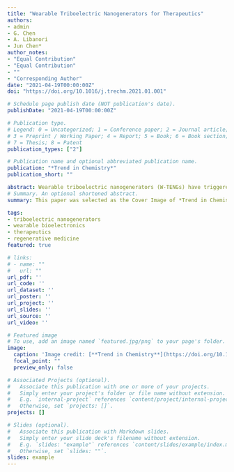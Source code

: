```yaml
---
title: "Wearable Triboelectric Nanogenerators for Therapeutics"
authors:
- admin
- G. Chen
- A. Libanori
- Jun Chen*
author_notes:
- "Equal Contribution"
- "Equal Contribution"
- ""
- "Corresponding Author"
date: "2021-04-19T00:00:00Z"
doi: "https://doi.org/10.1016/j.trechm.2021.01.001"

# Schedule page publish date (NOT publication's date).
publishDate: "2021-04-19T00:00:00Z"

# Publication type.
# Legend: 0 = Uncategorized; 1 = Conference paper; 2 = Journal article;
# 3 = Preprint / Working Paper; 4 = Report; 5 = Book; 6 = Book section;
# 7 = Thesis; 8 = Patent
publication_types: ["2"]

# Publication name and optional abbreviated publication name.
publication: "*Trend in Chemistry*"
publication_short: ""

abstract: Wearable triboelectric nanogenerators (W-TENGs) have triggered considerable attention in light of their broad and diverse biomedical applications, from biomonitoring to therapeutics. In this review, we summarize the use of W-TENGs for self-powered/self-administered therapeutic interventions, classifying them on the basis of materials chemistry, working mechanism, and advanced device design. Specifically, we discuss the use of various W-TENG-based devices in drug delivery, muscle stimulation, tissue regeneration, and assistive therapy. We end the review by discussing academic and industrial trends for W-TENGs in the future of therapeutic devices. This review showcases the significant potential of W-TENGs as an emerging technological platform that will permeate many medical fields.
# Summary. An optional shortened abstract.
summary: This paper was selected as the Cover Image of *Trend in Chemistry*.

tags:
- triboelectric nanogenerators
- wearable bioelectronics
- therapeutics
- regenerative medicine
featured: true

# links:
# - name: ""
#   url: ""
url_pdf: ''
url_code: ''
url_dataset: ''
url_poster: ''
url_project: ''
url_slides: ''
url_source: ''
url_video: ''

# Featured image
# To use, add an image named `featured.jpg/png` to your page's folder. 
image:
  caption: 'Image credit: [**Trend in Chemistry**](https://doi.org/10.1016/j.trechm.2021.01.001)'
  focal_point: ""
  preview_only: false

# Associated Projects (optional).
#   Associate this publication with one or more of your projects.
#   Simply enter your project's folder or file name without extension.
#   E.g. `internal-project` references `content/project/internal-project/index.md`.
#   Otherwise, set `projects: []`.
projects: []

# Slides (optional).
#   Associate this publication with Markdown slides.
#   Simply enter your slide deck's filename without extension.
#   E.g. `slides: "example"` references `content/slides/example/index.md`.
#   Otherwise, set `slides: ""`.
slides: example
---
```

